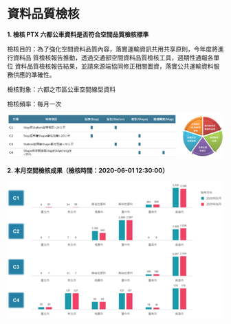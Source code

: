 # 資料品質檢核

**1. 檢核 PTX 六都公車資料是否符合空間品質檢核標準**

檢核目的：為了強化空間資料品質內容，落實運輸資訊共用共享原則，今年度將進行資料品 質檢核報告推動，透過交通部空間資料品質檢核工具，週期性通報各單位 資料品質檢核報告結果，並請來源端協同修正相關圖資，落實公共運輸資料服務供應的準確性。

檢核對象：六都之市區公車空間線型資料

檢核頻率：每月一次

![](.gitbook/assets/ptx-zi-liao-pin-zhi-zhuang-tai-1.png)

**2. 本月空間檢核成果（檢核時間：2020-06-01 12:30:00）**

![](.gitbook/assets/m0601.png)

